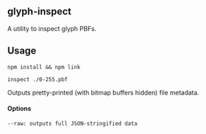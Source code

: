 ## glyph-inspect

A utility to inspect glyph PBFs.

## Usage

```
npm install && npm link

inspect ./0-255.pbf
```

Outputs pretty-printed (with bitmap buffers hidden) file metadata.

#### Options

```
--raw: outputs full JSON-stringified data
```
